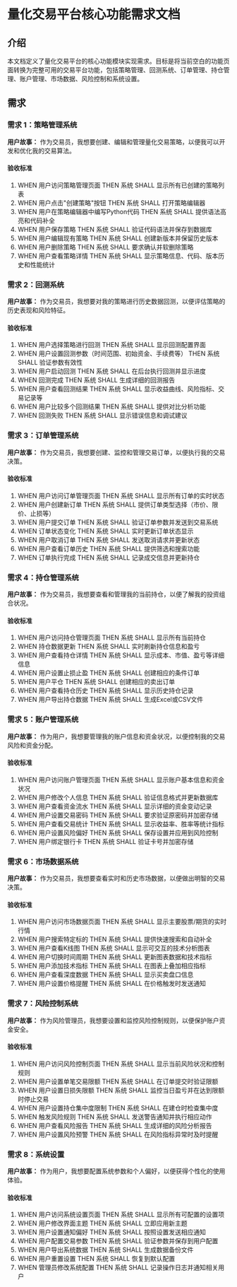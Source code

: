 # 量化交易平台核心功能需求文档

## 介绍

本文档定义了量化交易平台的核心功能模块实现需求。目标是将当前空白的功能页面转换为完整可用的交易平台功能，包括策略管理、回测系统、订单管理、持仓管理、账户管理、市场数据、风险控制和系统设置。

## 需求

### 需求 1：策略管理系统

**用户故事：** 作为交易员，我想要创建、编辑和管理量化交易策略，以便我可以开发和优化我的交易算法。

#### 验收标准

1. WHEN 用户访问策略管理页面 THEN 系统 SHALL 显示所有已创建的策略列表
2. WHEN 用户点击"创建策略"按钮 THEN 系统 SHALL 打开策略编辑器
3. WHEN 用户在策略编辑器中编写Python代码 THEN 系统 SHALL 提供语法高亮和代码补全
4. WHEN 用户保存策略 THEN 系统 SHALL 验证代码语法并保存到数据库
5. WHEN 用户编辑现有策略 THEN 系统 SHALL 创建新版本并保留历史版本
6. WHEN 用户删除策略 THEN 系统 SHALL 要求确认并软删除策略
7. WHEN 用户查看策略详情 THEN 系统 SHALL 显示策略信息、代码、版本历史和性能统计

### 需求 2：回测系统

**用户故事：** 作为交易员，我想要对我的策略进行历史数据回测，以便评估策略的历史表现和风险特征。

#### 验收标准

1. WHEN 用户选择策略进行回测 THEN 系统 SHALL 显示回测配置界面
2. WHEN 用户设置回测参数（时间范围、初始资金、手续费等） THEN 系统 SHALL 验证参数有效性
3. WHEN 用户启动回测 THEN 系统 SHALL 在后台执行回测并显示进度
4. WHEN 回测完成 THEN 系统 SHALL 生成详细的回测报告
5. WHEN 用户查看回测结果 THEN 系统 SHALL 显示收益曲线、风险指标、交易记录等
6. WHEN 用户比较多个回测结果 THEN 系统 SHALL 提供对比分析功能
7. WHEN 回测失败 THEN 系统 SHALL 显示错误信息和调试建议

### 需求 3：订单管理系统

**用户故事：** 作为交易员，我想要创建、监控和管理交易订单，以便执行我的交易决策。

#### 验收标准

1. WHEN 用户访问订单管理页面 THEN 系统 SHALL 显示所有订单的实时状态
2. WHEN 用户创建新订单 THEN 系统 SHALL 提供订单类型选择（市价、限价、止损等）
3. WHEN 用户提交订单 THEN 系统 SHALL 验证订单参数并发送到交易系统
4. WHEN 订单状态变化 THEN 系统 SHALL 实时更新订单状态显示
5. WHEN 用户取消订单 THEN 系统 SHALL 发送取消请求并更新状态
6. WHEN 用户查看订单历史 THEN 系统 SHALL 提供筛选和搜索功能
7. WHEN 订单执行完成 THEN 系统 SHALL 记录成交信息并更新持仓

### 需求 4：持仓管理系统

**用户故事：** 作为交易员，我想要查看和管理我的当前持仓，以便了解我的投资组合状况。

#### 验收标准

1. WHEN 用户访问持仓管理页面 THEN 系统 SHALL 显示所有当前持仓
2. WHEN 持仓数据更新 THEN 系统 SHALL 实时刷新持仓信息和盈亏
3. WHEN 用户查看持仓详情 THEN 系统 SHALL 显示成本、市值、盈亏等详细信息
4. WHEN 用户设置止损止盈 THEN 系统 SHALL 创建相应的条件订单
5. WHEN 用户平仓 THEN 系统 SHALL 创建相应的卖出订单
6. WHEN 用户查看持仓历史 THEN 系统 SHALL 显示历史持仓记录
7. WHEN 用户导出持仓数据 THEN 系统 SHALL 生成Excel或CSV文件

### 需求 5：账户管理系统

**用户故事：** 作为用户，我想要管理我的账户信息和资金状况，以便控制我的交易风险和资金分配。

#### 验收标准

1. WHEN 用户访问账户管理页面 THEN 系统 SHALL 显示账户基本信息和资金状况
2. WHEN 用户修改个人信息 THEN 系统 SHALL 验证信息格式并更新数据库
3. WHEN 用户查看资金流水 THEN 系统 SHALL 显示详细的资金变动记录
4. WHEN 用户设置交易密码 THEN 系统 SHALL 要求验证原密码并加密存储
5. WHEN 用户查看交易统计 THEN 系统 SHALL 显示收益率、胜率等统计指标
6. WHEN 用户设置风险偏好 THEN 系统 SHALL 保存设置并应用到风险控制
7. WHEN 用户绑定银行卡 THEN 系统 SHALL 验证卡号并加密存储

### 需求 6：市场数据系统

**用户故事：** 作为交易员，我想要查看实时和历史市场数据，以便做出明智的交易决策。

#### 验收标准

1. WHEN 用户访问市场数据页面 THEN 系统 SHALL 显示主要股票/期货的实时行情
2. WHEN 用户搜索特定标的 THEN 系统 SHALL 提供快速搜索和自动补全
3. WHEN 用户查看K线图 THEN 系统 SHALL 显示可交互的技术分析图表
4. WHEN 用户切换时间周期 THEN 系统 SHALL 更新图表数据和技术指标
5. WHEN 用户添加技术指标 THEN 系统 SHALL 在图表上叠加相应指标
6. WHEN 用户查看深度数据 THEN 系统 SHALL 显示买卖盘口信息
7. WHEN 用户设置价格提醒 THEN 系统 SHALL 在价格触发时发送通知

### 需求 7：风险控制系统

**用户故事：** 作为风险管理员，我想要设置和监控风险控制规则，以便保护账户资金安全。

#### 验收标准

1. WHEN 用户访问风险控制页面 THEN 系统 SHALL 显示当前风险状况和控制规则
2. WHEN 用户设置单笔交易限额 THEN 系统 SHALL 在订单提交时验证限额
3. WHEN 用户设置日损失限额 THEN 系统 SHALL 监控当日盈亏并在达到限额时停止交易
4. WHEN 用户设置持仓集中度限制 THEN 系统 SHALL 在建仓时检查集中度
5. WHEN 触发风险规则 THEN 系统 SHALL 发送警告通知并执行相应动作
6. WHEN 用户查看风险报告 THEN 系统 SHALL 生成详细的风险分析报告
7. WHEN 用户设置风险预警 THEN 系统 SHALL 在风险指标异常时及时提醒

### 需求 8：系统设置

**用户故事：** 作为用户，我想要配置系统参数和个人偏好，以便获得个性化的使用体验。

#### 验收标准

1. WHEN 用户访问系统设置页面 THEN 系统 SHALL 显示所有可配置的设置项
2. WHEN 用户修改界面主题 THEN 系统 SHALL 立即应用新主题
3. WHEN 用户设置通知偏好 THEN 系统 SHALL 按照设置发送相应通知
4. WHEN 用户配置交易参数 THEN 系统 SHALL 验证参数并保存到用户配置
5. WHEN 用户导出系统数据 THEN 系统 SHALL 生成数据备份文件
6. WHEN 用户重置设置 THEN 系统 SHALL 恢复到默认配置
7. WHEN 管理员修改系统配置 THEN 系统 SHALL 记录操作日志并通知相关用户